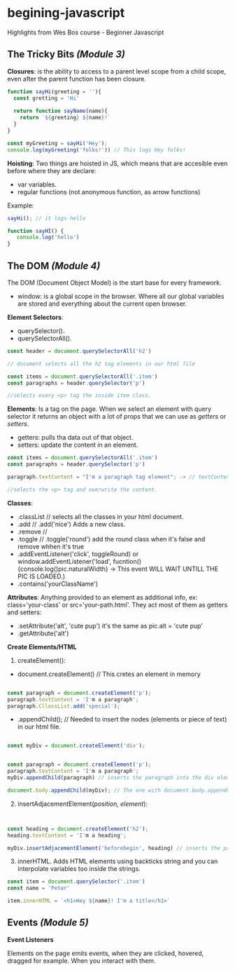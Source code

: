 # begining-javascript
Highlights from Wes Bos course - Beginner Javascript



## **The Tricky Bits** *(Module 3)*

**Closures**: is the ability to access to a parent level scope from a child scope, even after the parent function has been closure.

```javascript
function sayHi(greeting = ''){
  const gretting = 'Hi'
  
  return function sayName(name){
    return `${greeting} ${name}!`
  }
}

const myGreeting = sayHi('Hey');
console.log(myGreeting('folks!')) // This logs Hey folks!

```




**Hoisting**: Two things are hoisted in JS, which means that are accesible even before where they are declare:
- var variables.
- regular functions (not anonymous function, as arrow functions)

Example:


```javascript
sayHi(); // it logs hello

function sayHI() {
   console.log('hello')
}
```

## **The DOM** *(Module 4)*

The DOM (Document Object Model) is the start base for every framework.

- window: is a global scope in the browser. Where all our global variables are stored and everything about the current open browser.


**Element Selectors**:
- querySelector().
- querySelectorAll().

```javascript
const header = document.querySelectorAll('h2')

// document selects all the h2 tag elements in our html file
```

```javascript
const items = document.querySelectorAll('.item')
const paragraphs = header.querySelector('p')

//selects every <p> tag the inside item class.
```
**Elements**:
Is a tag on the page.
When we select an element with query selector it returns an object with a lot of props that we can use as *getters* or *setters*.

- getters: pulls tha data out of that object.
- setters: update the content in an element.

```javascript
const items = document.querySelectorAll('.item')
const paragraphs = header.querySelector('p')

paragraph.textContent = "I'm a paragraph tag element"; -> // textContent is an example of a setter, there are many more.

//selects the <p> tag and overwrite the content.
```

**Classes**:

- .classList // selects all the classes in your html document.
- .add // .add('nice') Adds a new class.
- .remove //
- .toggle // .toggle('round') add the round class when it's false and remove whhen it's true
- .addEventListener('click', toggleRound) or window.addEventListener('load', fucntion() {console.log()pic.naturalWidth} -> This event WILL WAIT UNTILL THE PIC IS LOADED.)
- .contains('yourClassName')

**Attributes**:
Anything provided to an element as additional info, ex: class='your-class' or src='your-path.html'.
They act most of them as getters and setters:
- .setAttribute('alt', 'cute pup') it's the same as pic.alt = 'cute pup'
- .getAttribute('alt')

**Create Elements/HTML**

1. createElement():
- document.createElement() // This cretes an element in memory

```javascript

const paragraph = document.createElement('p');
paragraph.textContent = 'I'm a paragraph';
paragraph.CllassList.add('special');

```

- .appendChild(); // Needed to insert the nodes (elements or piece of text) in our html file.


```javascript

const myDiv = document.createElement('div');


const paragraph = document.createElement('p');
paragraph.textContent = 'I'm a paragraph';
myDiv.appendChild(paragraph) // inserts the paragraph into the div element.

document.body.appendChild(myDiv); // The one with document.body.appendChild() should be at the end of the appends to not cause a lot of renders.

```

2. insertAdjacementElement(*position, element*):

```javascript


const heading = document.createElement('h2');
heading.textContent = 'I'm a heading';

myDiv.insertAdjacementElement('beforebegin', heading) // inserts the paragraph into before the div element.

```

3. innerHTML. Adds HTML elements using backticks string and you can interpolate variables too inside the strings.

```javascript
const item = document.querySelector('.item')
const name = 'Peter'

item.innerHTML = `<h1>Hey ${name}! I'm a title</h1>`
```


## **Events** *(Module 5)*

**Event Listeners**

Elements on the page emits events, when they are clicked, hovered, dragged for example. When you interact with them.

